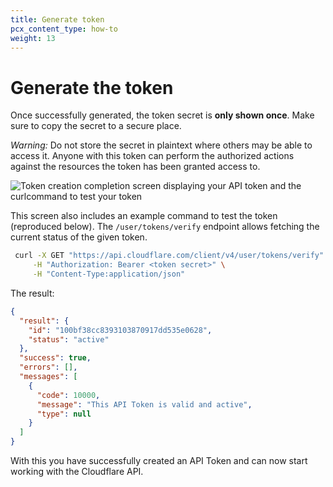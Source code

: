 ```yaml
---
title: Generate token
pcx_content_type: how-to
weight: 13
---
```


# Generate the token

Once successfully generated, the token secret is **only shown once**. Make sure to copy the secret to a secure place.

*Warning:* Do not store the secret in plaintext where others may be able to access it. Anyone with this token can perform the authorized actions against the resources the token has been granted access to.

![Token creation completion screen displaying your API token and the `curl`command to test your token](/api/static/token-complete.png)

This screen also includes an example command to test the token (reproduced below). The `/user/tokens/verify` endpoint allows fetching the current status of the given token.

```bash
 curl -X GET "https://api.cloudflare.com/client/v4/user/tokens/verify" \
     -H "Authorization: Bearer <token secret>" \
     -H "Content-Type:application/json"
```

The result:

```json
{
  "result": {
    "id": "100bf38cc8393103870917dd535e0628",
    "status": "active"
  },
  "success": true,
  "errors": [],
  "messages": [
    {
      "code": 10000,
      "message": "This API Token is valid and active",
      "type": null
    }
  ]
}
```

With this you have successfully created an API Token and can now start working with the Cloudflare API.